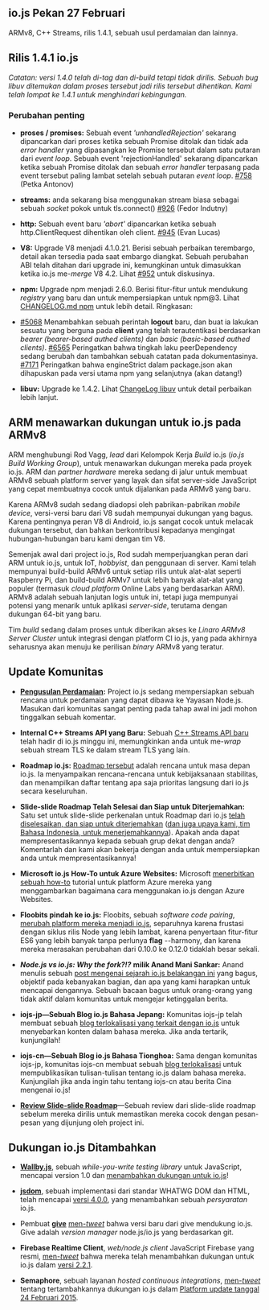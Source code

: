 ## io.js Pekan 27 Februari

ARMv8, C++ Streams, rilis 1.4.1, sebuah usul perdamaian dan lainnya.

## Rilis 1.4.1 io.js

*Catatan: versi 1.4.0 telah di-tag dan di-build tetapi tidak dirilis. Sebuah bug libuv ditemukan dalam proses tersebut jadi rilis tersebut dihentikan. Kami telah lompat ke 1.4.1 untuk menghindari kebingungan.*

### Perubahan penting

* **proses / promises:** Sebuah event *'unhandledRejection'* sekarang dipancarkan dari proses ketika sebuah Promise ditolak dan tidak ada *error handler* yang dipasangkan ke Promise tersebut dalam satu putaran dari *event loop*. Sebuah event 'rejectionHandled' sekarang dipancarkan ketika sebuah Promise ditolak dan sebuah *error handler* terpasang pada event tersebut paling lambat setelah sebuah putaran *event loop*. [#758](https://github.com/iojs/io.js/pull/758) (Petka Antonov)

* **streams:** anda sekarang bisa menggunakan stream biasa sebagai sebuah *socket* pokok untuk tls.connect() [#926](https://github.com/iojs/io.js/pull/926) (Fedor Indutny)

* **http:** Sebuah event baru *'abort'* dipancarkan ketika sebuah http.ClientRequest dihentikan oleh client. [#945](https://github.com/iojs/io.js/pull/945) (Evan Lucas)

* **V8:** Upgrade V8 menjadi 4.1.0.21. Berisi sebuah perbaikan terembargo, detail akan tersedia pada saat embargo diangkat. Sebuah perubahan ABI telah ditahan dari upgrade ini, kemungkinan untuk dimasukkan ketika io.js me-*merge* V8 4.2. Lihat [#952](https://github.com/iojs/io.js/pull/952) untuk diskusinya.

* **npm:** Upgrade npm menjadi 2.6.0. Berisi fitur-fitur untuk mendukung *registry* yang baru dan untuk mempersiapkan untuk npm@3. Lihat [CHANGELOG.md npm](https://github.com/npm/npm/blob/master/CHANGELOG.md#v260-2015-02-12) untuk lebih detail. Ringkasan:

* [#5068](https://github.com/npm/npm/issues/5068) Menambahkan sebuah perintah **logout** baru, dan buat ia lakukan sesuatu yang berguna pada **client** yang telah terautentikasi berdasarkan *bearer (bearer-based authed clients)* dan *basic (basic-based authed clients)*. [#6565](https://github.com/npm/npm/issues/6565) Peringatkan bahwa tingkah laku peerDependency sedang berubah dan tambahkan sebuah catatan pada dokumentasinya. [#7171](https://github.com/npm/npm/issues/7171) Peringatkan bahwa engineStrict dalam package.json akan dihapuskan pada versi utama npm yang selanjutnya (akan datang!)

* **libuv:** Upgrade ke 1.4.2. Lihat [ChangeLog libuv](https://github.com/libuv/libuv/blob/v1.x/ChangeLog) untuk detail perbaikan lebih lanjut.

## ARM menawarkan dukungan untuk io.js pada ARMv8

ARM menghubungi Rod Vagg, *lead* dari Kelompok Kerja *Build* io.js (*io.js Build Working Group*), untuk menawarkan dukungan mereka pada proyek io.js. ARM dan *partner hardware* mereka sedang di jalur untuk membuat ARMv8 sebuah platform server yang layak dan sifat server-side JavaScript yang cepat membuatnya cocok untuk dijalankan pada ARMv8 yang baru.

Karena ARMv8 sudah sedang diadopsi oleh pabrikan-pabrikan *mobile device*, versi-versi baru dari V8 sudah mempunyai dukungan yang bagus. Karena pentingnya peran V8 di Android, io.js sangat cocok untuk melacak dukungan tersebut, dan bahkan berkontribusi kepadanya mengingat hubungan-hubungan baru kami dengan tim V8.

Semenjak awal dari project io.js, Rod sudah memperjuangkan peran dari ARM untuk io.js, untuk IoT, *hobbyist*, dan penggunaan di server. Kami telah mempunyai build-build ARMv6 untuk setiap rilis untuk alat-alat seperti Raspberry Pi, dan build-build ARMv7 untuk lebih banyak alat-alat yang populer (termasuk *cloud platform* Online Labs yang berdasarkan ARM). ARMv8 adalah sebuah lanjutan logis untuk ini, tetapi juga mempunyai potensi yang menarik untuk aplikasi *server-side*, terutama dengan dukungan 64-bit yang baru.

Tim *build* sedang dalam proses untuk diberikan akses ke *Linaro ARMv8 Server Cluster* untuk integrasi dengan platform CI io.js, yang pada akhirnya seharusnya akan menuju ke perilisan *binary* ARMv8 yang teratur.

## Update Komunitas

* **[Pengusulan Perdamaian](https://github.com/iojs/io.js/issues/978):** Project io.js sedang mempersiapkan sebuah rencana untuk perdamaian yang dapat dibawa ke Yayasan Node.js. Masukan dari komunitas sangat penting pada tahap awal ini jadi mohon tinggalkan sebuah komentar.

* **Internal C++ Streams API yang Baru:** Sebuah [C++ Streams API baru](https://github.com/iojs/io.js/commit/b9686233fc0be679d7ba1262b611711629ee334e) telah hadir di io.js minggu ini, memungkinkan anda untuk me-*wrap* sebuah stream TLS ke dalam stream TLS yang lain.

* **Roadmap io.js:** [Roadmap tersebut](https://github.com/iojs/io.js/blob/v1.x/ROADMAP.md) adalah rencana untuk masa depan io.js. Ia menyampaikan rencana-rencana untuk kebijaksanaan stabilitas, dan menampilkan daftar tentang apa saja prioritas langsung dari io.js secara keseluruhan.

* **Slide-slide Roadmap Telah Selesai dan Siap untuk Diterjemahkan:** Satu set untuk slide-slide perkenalan untuk Roadmap dari io.js [telah diselesaikan, dan siap untuk diterjemahkan](https://github.com/iojs/roadmap/issues/18) ([dan juga upaya kami, tim Bahasa Indonesia, untuk menerjemahkannya](https://github.com/iojs/iojs-id/issues/11)). Apakah anda dapat mempresentasikannya kepada sebuah grup dekat dengan anda? Komentarlah dan kami akan bekerja dengan anda untuk mempersiapkan anda untuk mempresentasikannya!

* **Microsoft io.js How-To untuk Azure Websites:** Microsoft [menerbitkan sebuah how-to](http://azure.microsoft.com/en-us/documentation/articles/web-sites-nodejs-iojs/) tutorial untuk platform Azure mereka yang menggambarkan bagaimana cara menggunakan io.js dengan Azure Websites.

* **Floobits pindah ke io.js:** Floobits, sebuah *software code pairing*, [merubah platform mereka menjadi io.js](https://news.floobits.com/2015/02/23/on-moving-to-io.js/), separuhnya karena frustasi dengan siklus rilis Node yang lebih lambat, karena penyertaan fitur-fitur ES6 yang lebih banyak tanpa perlunya **flag** --harmony, dan karena mereka merasakan perubahan dari 0.10.0 ke 0.12.0 tidaklah besar sekali.

* ***Node.js vs io.js: Why the fork?!?*** **milik Anand Mani Sankar:** Anand menulis sebuah [post mengenai sejarah io.js belakangan ini](http://anandmanisankar.com/posts/nodejs-iojs-why-the-fork/#.VO82hE60PVw.twitter) yang bagus, objektif pada kebanyakan bagian, dan apa yang kami harapkan untuk mencapai dengannya. Sebuah bacaan bagus untuk orang-orang yang tidak aktif dalam komunitas untuk mengejar ketinggalan berita.

* **iojs-jp—Sebuah Blog io.js Bahasa Jepang:** Komunitas iojs-jp telah membuat sebuah [blog terlokalisasi yang terkait dengan io.js](http://blog.iojs.jp/) untuk menyebarkan konten dalam bahasa mereka. Jika anda tertarik, kunjungilah!

* **iojs-cn—Sebuah Blog io.js Bahasa Tionghoa:** Sama dengan komunitas iojs-jp, komunitas iojs-cn membuat sebuah [blog terlokalisasi](http://cn.iojs.org/) untuk mempublikasikan tulisan-tulisan tentang io.js dalam bahasa mereka. Kunjungilah jika anda ingin tahu tentang iojs-cn atau berita Cina mengenai io.js!

* [**Review Slide-slide Roadmap**](https://www.youtube.com/watch?v=etI_UD4wXlo)—Sebuah review dari slide-slide roadmap sebelum mereka dirilis untuk memastikan mereka cocok dengan pesan-pesan yang dijunjung oleh project ini.

## Dukungan io.js Ditambahkan

* [**Wallby.js**](http://wallabyjs.com/), sebuah *while-you-write testing library* untuk JavaScript, mencapai version 1.0 dan [menambahkan dukungan untuk io.js](http://dm.gl/2015/02/23/wallaby-version-one/)!

* [**jsdom**](https://github.com/tmpvar/jsdom), sebuah implementasi dari standar WHATWG DOM dan HTML, telah mencapai [versi 4.0.0](https://github.com/tmpvar/jsdom/blob/master/Changelog.md#400), yang menambahkan sebuah *persyaratan* io.js.

* Pembuat [**give**](https://github.com/mmalecki/give) [men-*tweet*](https://twitter.com/maciejmalecki/status/569629100215816192) bahwa versi baru dari give mendukung io.js. Give adalah *version manager* node.js/io.js yang berdasarkan git.

* **Firebase Realtime Client**, *web/node.js client* JavaScript Firebase yang resmi, [men-*tweet*](https://twitter.com/FirebaseRelease/status/570000737343647744) bahwa mereka telah menambahkan dukungan untuk io.js dalam [versi 2.2.1](https://www.firebase.com/docs/web/changelog.html#section-realtime-client).

* **Semaphore**, sebuah layanan *hosted continuous integrations*, [men-*tweet*](https://twitter.com/semaphoreapp/status/570987355005431809) tentang tertambahkannya dukungan io.js dalam [Platform update tanggal 24 Februari 2015](https://semaphoreapp.com/blog/2015/02/17/platform-update-on-february-24th.html?utm_source=twitter&utm_medium=social&utm_content=platform_update_launch&utm_campaign=platformupdate).
